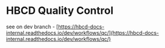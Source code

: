 # HBCD Quality Control

see on dev branch - [https://hbcd-docs-internal.readthedocs.io/dev/workflows/qc/](https://hbcd-docs-internal.readthedocs.io/dev/workflows/qc/)
